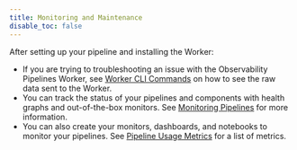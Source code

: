 ```yaml
---
title: Monitoring and Maintenance
disable_toc: false
---
```


After setting up your pipeline and installing the Worker:

- If you are trying to troubleshooting an issue with the Observability Pipelines Worker, see [Worker CLI Commands][1] on how to see the raw data sent to the Worker.
- You can track the status of your pipelines and components with health graphs and out-of-the-box monitors. See [Monitoring Pipelines][2] for more information.
- You can also create your monitors, dashboards, and notebooks to monitor your pipelines. See [Pipeline Usage Metrics][3] for a list of metrics.

[1]: /observability_pipelines/monitoring_and_maintenance/worker_cli_commands/
[2]: /observability_pipelines/monitoring_and_maintenance/monitoring_pipelines/
[3]: /observability_pipelines/monitoring_and_maintenance/pipeline_usage_metrics/